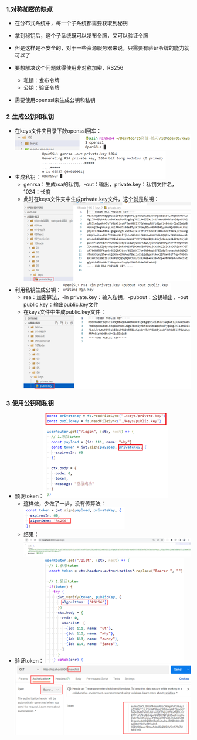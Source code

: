 ### 1.对称加密的缺点

- 在分布式系统中，每一个子系统都需要获取到秘钥
- 拿到秘钥后，这个子系统既可以发布令牌，又可以验证令牌
- 但是这样是不安全的，对于一些资源服务器来说，只需要有验证令牌的能力就可以了

- 要想解决这个问题就得使用非对称加密，RS256
  - 私钥：发布令牌
  - 公钥：验证令牌
- 需要使用openssl来生成公钥和私钥

### 2.生成公钥和私钥

- 在keys文件夹目录下敲openssl回车：<img src="images/image-20221124175156649.png" alt="image-20221124175156649" style="zoom:67%;" />
- 生成私钥：<img src="images/image-20221124175500528.png" alt="image-20221124175500528" style="zoom:50%;" />
  - genrsa：生成rsa的私钥，-out：输出，private.key：私钥文件名，1024：长度
  - 此时在keys文件夹中生成private.key文件，这个就是私钥：<img src="images/image-20221124181652981.png" alt="image-20221124181652981" style="zoom:50%;" />
- 利用私钥生成公钥：<img src="images/image-20221124182502013.png" alt="image-20221124182502013" style="zoom:50%;" />
  - rea：加密算法，-in private.key：输入私钥，-pubout：公钥输出，-out public.key：输出public.key文件
  - 在keys文件中生成public.key文件：<img src="images/image-20221124182820149.png" alt="image-20221124182820149" style="zoom:50%;" />

### 3.使用公钥和私钥

- 颁发token：<img src="images/image-20221124204141380.png" alt="image-20221124204141380" style="zoom:50%;" />
  - 这样做，少做了一步，没有传算法：<img src="images/image-20221124204625758.png" alt="image-20221124204625758" style="zoom:50%;" />
  - 结果：<img src="images/image-20221124204832733.png" alt="image-20221124204832733" style="zoom:50%;" />
- 验证token：<img src="images/image-20221124204731509.png" alt="image-20221124204731509" style="zoom:50%;" /><img src="images/image-20221124204913117.png" alt="image-20221124204913117" style="zoom:50%;" />

